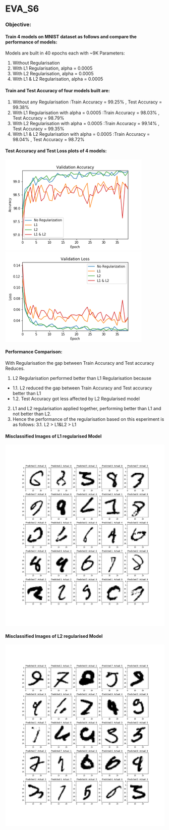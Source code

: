 # EVA_S6

### Objective:
#### Train 4 models on MNIST dataset as follows and compare the performance of models:

Models are built in 40 epochs each with ~9K Parameters:
1. Without Regularisation
2. With L1 Regularisation, alpha = 0.0005
3. With L2 Regularisation, alpha = 0.0005
4. With L1 & L2 Regularisation, alpha = 0.0005

#### Train and Test Accuracy of four models built are:

1. Without any Regularisation                       :Train Accuracy = 99.25% , Test Accuracy = 99.38%
2. With L1 Regularisation with alpha = 0.0005       :Train Accuracy = 98.03% , Test Accuracy = 98.79%
3. With L2 Regularisation with alpha = 0.0005       :Train Accuracy = 99.14% , Test Accuracy = 99.35%
4. With L1 & L2 Regularisation with alpha = 0.0005  :Train Accuracy = 98.04% , Test Accuracy = 98.72%


#### Test Accuracy and Test Loss plots of 4 models:
 ![](./Validation_Accuracy.png)
 ![](./validation_loss.png)
 
#### Performance Comparison:
With Regularisation the gap between Train Accuracy and Test accuracy Reduces. 

1. L2 Regularisation performed better than L1 Regularisation because
* 1.1. L2 reduced the gap between Train Accuracy and Test accuracy better than L1
* 1.2. Test Accuracy got less affected by L2 Regularised model
2. L1 and L2 regularisation applied together, performing better than L1 and not better than L2.
3. Hence the performance of the regularisation based on this esperiment is as follows:
   3.1. L2 > L1&L2 > L1

 
#### Misclassified Images of L1 regularised Model

 ![](./L1_Misclassified_Images.png)
 
#### Misclassified Images of L2 regularised Model

 ![](./L2_Misclassified_Images.png)

